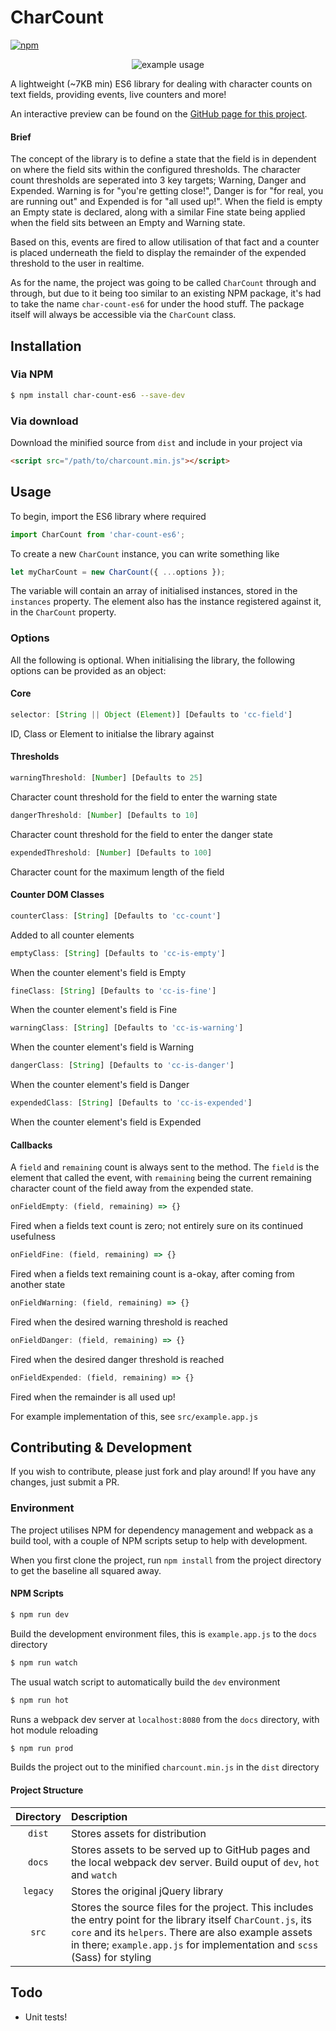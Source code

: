 # CharCount
[![npm](https://img.shields.io/npm/v/char-count-es6.svg)](https://www.npmjs.com/package/char-count-es6)

<p align="center"><img src="example.gif" alt="example usage"/></p>

A lightweight (~7KB min) ES6 library for dealing with character counts on text fields, providing events, live counters and more!

An interactive preview can be found on the [GitHub page for this project](https://othyn.github.io/char-count-es6/).

#### Brief
The concept of the library is to define a state that the field is in dependent on where the field sits within the configured thresholds. The character count thresholds are seperated into 3 key targets; Warning, Danger and Expended. Warning is for "you're getting close!", Danger is for "for real, you are running out" and Expended is for "all used up!". When the field is empty an Empty state is declared, along with a similar Fine state being applied when the field sits between an Empty and Warning state.

Based on this, events are fired to allow utilisation of that fact and a counter is placed underneath the field to display the remainder of the expended threshold to the user in realtime.

As for the name, the project was going to be called `CharCount` through and through, but due to it being too similar to an existing NPM package, it's had to take the name `char-count-es6` for under the hood stuff. The package itself will always be accessible via the `CharCount` class.

## Installation

### Via NPM
```bash
$ npm install char-count-es6 --save-dev
```

### Via download
Download the minified source from `dist` and include in your project via

```html
<script src="/path/to/charcount.min.js"></script>
```

## Usage
To begin, import the ES6 library where required
```javascript
import CharCount from 'char-count-es6';
```

To create a new `CharCount` instance, you can write something like
```javascript
let myCharCount = new CharCount({ ...options });
```
The variable will contain an array of initialised instances, stored in the `instances` property. The element also has the instance registered against it, in the `CharCount` property.

### Options
All the following is optional. When initialising the library, the following options can be provided as an object:

#### Core
```javascript
selector: [String || Object (Element)] [Defaults to 'cc-field']
```
ID, Class or Element to initialse the library against

#### Thresholds
```javascript
warningThreshold: [Number] [Defaults to 25]
```
Character count threshold for the field to enter the warning state

```javascript
dangerThreshold: [Number] [Defaults to 10]
```
Character count threshold for the field to enter the danger state

```javascript
expendedThreshold: [Number] [Defaults to 100]
```
Character count for the maximum length of the field

#### Counter DOM Classes
```javascript
counterClass: [String] [Defaults to 'cc-count']
```
Added to all counter elements
```javascript
emptyClass: [String] [Defaults to 'cc-is-empty']
```
When the counter element's field is Empty
```javascript
fineClass: [String] [Defaults to 'cc-is-fine']
```
When the counter element's field is Fine
```javascript
warningClass: [String] [Defaults to 'cc-is-warning']
```
When the counter element's field is Warning
```javascript
dangerClass: [String] [Defaults to 'cc-is-danger']
```
When the counter element's field is Danger
```javascript
expendedClass: [String] [Defaults to 'cc-is-expended']
```
When the counter element's field is Expended

#### Callbacks
A `field` and `remaining` count is always sent to the method. The `field` is the element that called the event, with `remaining` being the current remaining character count of the field away from the expended state.
```javascript
onFieldEmpty: (field, remaining) => {}
```
Fired when a fields text count is zero; not entirely sure on its continued usefulness
```javascript
onFieldFine: (field, remaining) => {}
```
Fired when a fields text remaining count is a-okay, after coming from another state
```javascript
onFieldWarning: (field, remaining) => {}
```
Fired when the desired warning threshold is reached
```javascript
onFieldDanger: (field, remaining) => {}
```
Fired when the desired danger threshold is reached
```javascript
onFieldExpended: (field, remaining) => {}
```
Fired when the remainder is all used up!

For example implementation of this, see `src/example.app.js`

## Contributing & Development
If you wish to contribute, please just fork and play around! If you have any changes, just submit a PR.

### Environment
The project utilises NPM for dependency management and webpack as a build tool, with a couple of NPM scripts setup to help with development.

When you first clone the project, run `npm install` from the project directory to get the baseline all squared away.

#### NPM Scripts
```bash
$ npm run dev
```
Build the development environment files, this is `example.app.js` to the `docs` directory
```bash
$ npm run watch
```
The usual watch script to automatically build the `dev` environment
```bash
$ npm run hot
```
Runs a webpack dev server at `localhost:8080` from the `docs` directory, with hot module reloading
```bash
$ npm run prod
```
Builds the project out to the minified `charcount.min.js` in the `dist` directory

#### Project Structure
| Directory | Description |
|:---------:|:------------------------------------------------------------------------------------------------------------------------------------------------------------------------------------------------------------------------------------------------------|
| `dist` | Stores assets for distribution |
| `docs` | Stores assets to be served up to GitHub pages and the local webpack dev server. Build ouput of `dev`, `hot` and `watch` |
| `legacy` | Stores the original jQuery library |
| `src` | Stores the source files for the project. This includes the entry point for the library itself `CharCount.js`, its `core` and its `helpers`. There are also example assets in there; `example.app.js` for implementation and `scss` (Sass) for styling |

## Todo
- Unit tests!
